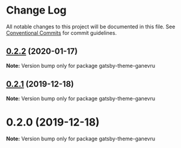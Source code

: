 # Change Log

All notable changes to this project will be documented in this file.
See [Conventional Commits](https://conventionalcommits.org) for commit guidelines.

## [0.2.2](https://github.com/Ganevru/gatsby-theme-ganevru/compare/gatsby-theme-ganevru@0.2.1...gatsby-theme-ganevru@0.2.2) (2020-01-17)

**Note:** Version bump only for package gatsby-theme-ganevru





## [0.2.1](https://github.com/Ganevru/gatsby-theme-ganevru/compare/gatsby-theme-ganevru@0.2.0...gatsby-theme-ganevru@0.2.1) (2019-12-18)

**Note:** Version bump only for package gatsby-theme-ganevru





# 0.2.0 (2019-12-18)

**Note:** Version bump only for package gatsby-theme-ganevru
